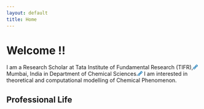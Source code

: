 ```yaml
---
layout: default
title: Home
---
```


# Welcome !!

I am a Research Scholar at Tata Institute of Fundamental Research (TIFR),[<img src="/img/link.png" height="12">](https://main.tifr.res.in) Mumbai, India in Department of Chemical Sciences.[<img src="/img/link.png" height="12">](https://www.tifr.res.in/~dcs/) I am interested in theoretical and computational modelling of Chemical Phenomenon.

## Professional Life

